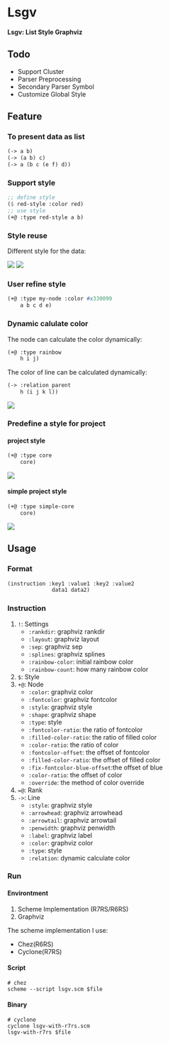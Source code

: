 # Lsgv

**Lsgv: List Style Graphviz**

## Todo

- Support Cluster
- Parser Preprocessing
- Secondary Parser Symbol
- Customize Global Style

## Feature

### To present data as list

```scheme
(-> a b)
(-> (a b) c)
(-> a (b c (e f) d))
```

### Support style

```scheme
;; define style
($ red-style :color red)
;; use style
(+@ :type red-style a b)
```

### Style reuse

Different style for the data:

![](demo/green-style-demo.svg)
![](demo/red-style-demo.svg)

### User refine style

```scheme
(+@ :type my-node :color #x330099
    a b c d e)
```

### Dynamic calulate color

The node can calculate the color dynamically:

```scheme
(+@ :type rainbow
    h i j)
```

The color of line can be calculated dynamically:

```scheme
(-> :relation parent
    h (i j k l))
```

![](demo/rainbow-demo.svg)

### Predefine a style for project

#### project style

```scheme
(+@ :type core
    core)
```

![](demo/project-demo.svg)

#### simple project style

```scheme
(+@ :type simple-core
    core)
```

![](demo/simple-project-demo.svg)

## Usage

### Format

```scheme
(instruction :key1 :value1 :key2 :value2
              data1 data2)
```

### Instruction

1. `!`: Settings
   - `:rankdir`: graphviz rankdir
   - `:layout`: graphviz layout
   - `:sep`: graphviz sep
   - `:splines`: graphviz splines
   - `:rainbow-color`: initial rainbow color
   - `:rainbow-count`: how many rainbow color
2. `$`: Style
3. `+@`: Node
   - `:color`: graphviz color
   - `:fontcolor`: graphviz fontcolor
   - `:style`: graphviz style
   - `:shape`: graphviz shape
   - `:type`: style
   - `:fontcolor-ratio`: the ratio of fontcolor
   - `:filled-color-ratio`: the ratio of filled color
   - `:color-ratio`: the ratio of color
   - `:fontcolor-offset`: the offset of fontcolor
   - `:filled-color-ratio`: the offset of filled color
   - `:fix-fontcolor-blue-offset`:the offset of blue
   - `:color-ratio`: the offset of color
   - `:override`: the method of color override
4. `=@`: Rank
5. `->`: Line
   - `:style`: graphviz style
   - `:arrowhead`: graphviz arrowhead
   - `:arrowtail`: graphviz arrowtail
   - `:penwidth`: graphviz penwidth
   - `:label`: graphviz label
   - `:color`: graphviz color
   - `:type`: style
   - `:relation`: dynamic calculate color

### Run

#### Environtment

1. Scheme Implementation (R7RS/R6RS)
2. Graphviz

The scheme implementation I use:

- Chez(R6RS)
- Cyclone(R7RS)

#### Script

```shell
# chez
scheme --script lsgv.scm $file
```

#### Binary

```shell
# cyclone
cyclone lsgv-with-r7rs.scm
lsgv-with-r7rs $file
```
